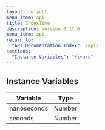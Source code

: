 ```yaml
---
layout: default
menu_item: api
title: IndexTime
description: Version 0.17.0
menu_item: api
return_to:
  "API Documentation Index": /api/
sections:
  "Instance Variables": "#ivars"
---
```


## <a name="ivars"></a>Instance Variables

| Variable | Type |
| --- | --- |
| <a name="nanoseconds"></a>nanoseconds | Number |
| <a name="seconds"></a>seconds | Number |

